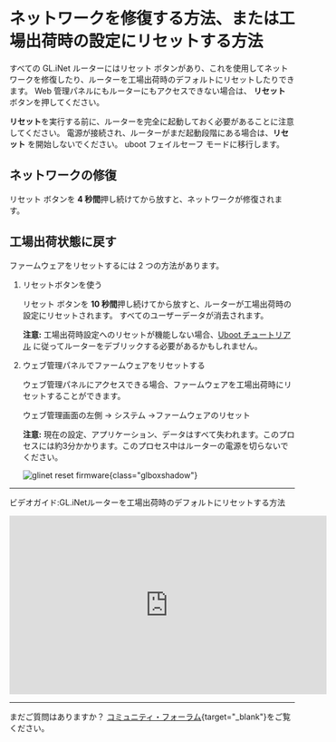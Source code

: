 # ネットワークを修復する方法、または工場出荷時の設定にリセットする方法

すべての GL.iNet ルーターにはリセット ボタンがあり、これを使用してネットワークを修復したり、ルーターを工場出荷時のデフォルトにリセットしたりできます。 Web 管理パネルにもルーターにもアクセスできない場合は、 **リセット** ボタンを押してください。

**リセット**を実行する前に、ルーターを完全に起動しておく必要があることに注意してください。 電源が接続され、ルーターがまだ起動段階にある場合は、**リセット** を開始しないでください。 uboot フェイルセーフ モードに移行します。

## ネットワークの修復

リセット ボタンを **4 秒間**押し続けてから放すと、ネットワークが修復されます。

## 工場出荷状態に戻す

ファームウェアをリセットするには 2 つの方法があります。

1. リセットボタンを使う

    リセット ボタンを **10 秒間**押し続けてから放すと、ルーターが工場出荷時の設定にリセットされます。 すべてのユーザーデータが消去されます。

    **注意:** 工場出荷時設定へのリセットが機能しない場合、[Uboot チュートリアル](debrick.md) に従ってルーターをデブリックする必要があるかもしれません。

2. ウェブ管理パネルでファームウェアをリセットする

    ウェブ管理パネルにアクセスできる場合、ファームウェアを工場出荷時にリセットすることができます。

    ウェブ管理画面の左側 -> システム ->ファームウェアのリセット

    **注意:** 現在の設定、アプリケーション、データはすべて失われます。このプロセスには約3分かかります。このプロセス中はルーターの電源を切らないでください。

    ![glinet reset firmware](https://static.gl-inet.com/docs/router/en/4/tutorials/reset_firmware/reset_firmware.png){class="glboxshadow"}

---

ビデオガイド:GL.iNetルーターを工場出荷時のデフォルトにリセットする方法

<iframe width="560" height="315" src="https://www.youtube.com/embed/ON6PtGH_HJw" title="YouTube video player" frameborder="0" allow="accelerometer; autoplay; clipboard-write; encrypted-media; gyroscope; picture-in-picture" allowfullscreen></iframe>

---

まだご質問はありますか？ [コミュニティ・フォーラム](https://forum.gl-inet.com){target="_blank"}をご覧ください。
